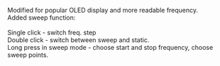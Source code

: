 Modified for popular OLED display and more readable frequency.
<br>
Added sweep function:
<br>
<br>
Single click - switch freq. step <br>
Double click - switch between sweep and static.<br>
Long press in sweep mode - choose start and stop frequency, choose sweep points.<br>

